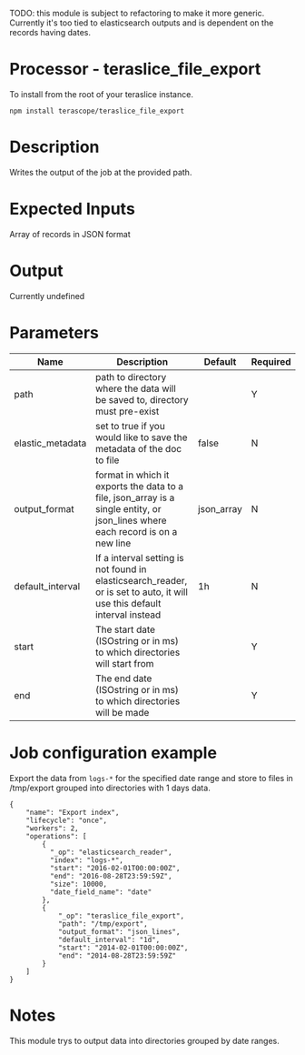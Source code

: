 TODO: this module is subject to refactoring to make it more generic. Currently it's too tied to elasticsearch outputs and is dependent on the records having dates.

# Processor - teraslice_file_export

To install from the root of your teraslice instance.

```
npm install terascope/teraslice_file_export
```

# Description

Writes the output of the job at the provided path.

# Expected Inputs

Array of records in JSON format

# Output

Currently undefined

# Parameters

| Name | Description | Default | Required |
| ---- | ----------- | ------- | -------- |
| path | path to directory where the data will be saved to, directory must pre-exist |  | Y |
| elastic_metadata | set to true if you would like to save the metadata of the doc to file | false | N |
| output_format | format in which it exports the data to a file, json_array is a single entity, or json_lines where each record is on a new line | json_array | N |
| default_interval | If a interval setting is not found in elasticsearch_reader, or is set to auto, it will use this default interval instead | 1h | N |
| start | The start date (ISOstring or in ms) to which directories will start from |  | Y |
| end | The end date (ISOstring or in ms) to which directories will be made |  | Y |


# Job configuration example

Export the data from `logs-*` for the specified date range and store to files in /tmp/export grouped into directories with 1 days data.

```
{
    "name": "Export index",
    "lifecycle": "once",
    "workers": 2,
    "operations": [
        {
          "_op": "elasticsearch_reader",
          "index": "logs-*",
          "start": "2016-02-01T00:00:00Z",
          "end": "2016-08-28T23:59:59Z",
          "size": 10000,
          "date_field_name": "date"
        },
        {
            "_op": "teraslice_file_export",
            "path": "/tmp/export",
            "output_format": "json_lines",
            "default_interval": "1d",
            "start": "2014-02-01T00:00:00Z",
            "end": "2014-08-28T23:59:59Z"
        }
    ]
}
```

# Notes

This module trys to output data into directories grouped by date ranges.
